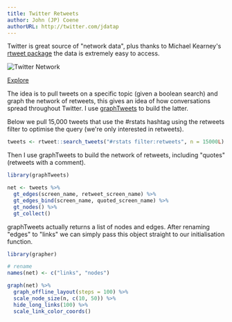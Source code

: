 ```yaml
---
title: Twitter Retweets
author: John (JP) Coene
authorURL: http://twitter.com/jdatap
---
```


Twitter is great source of "network data", plus thanks to Michael Kearney's [rtweet package](https://github.com/ropensci/rtweet) the data is extremely easy to access.

![Twitter Network](/img/twitter-demo.png)

<a class="button" href="/img/twitter-demo.html">Explore</a>

The idea is to pull tweets on a specific topic (given a boolean search) and graph the network of retweets, this gives an idea of how conversations spread throughout Twitter. I use [graphTweets](http://graphtweets.john-coene.com/) to build the latter.

Below we pull 15,000 tweets that use the #rstats hashtag using the retweets filter to optimise the query (we're only interested in retweets).

```r
tweets <- rtweet::search_tweets("#rstats filter:retweets", n = 15000L)
```

Then I use graphTweets to build the network of retweets, including "quotes" (retweets with a comment).

```r
library(graphTweets)

net <- tweets %>% 
  gt_edges(screen_name, retweet_screen_name) %>% 
  gt_edges_bind(screen_name, quoted_screen_name) %>% 
  gt_nodes() %>% 
  gt_collect()
```

graphTweets actually returns a list of nodes and edges. After renaming "edges" to "links" we can simply pass this object straight to our initialisation function.

```r
library(grapher)

# rename
names(net) <- c("links", "nodes")

graph(net) %>% 
  graph_offline_layout(steps = 100) %>% 
  scale_node_size(n, c(10, 50)) %>% 
  hide_long_links(100) %>% 
  scale_link_color_coords()
```
